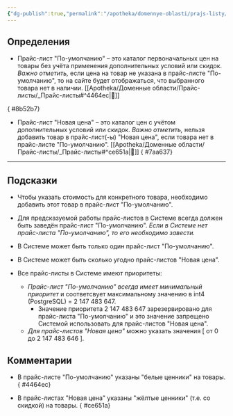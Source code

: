 ```yaml
---
{"dg-publish":true,"permalink":"/apotheka/domennye-oblasti/prajs-listy/prajs-listy/","tags":["gardenEntry"]}
---
```



## Определения

- Прайс-лист "По-умолчанию" – это каталог первоначальных цен на товары без учёта применения дополнительных условий или скидок. *Важно отметить,* если цена на товар не указана в прайс-листе "По-умолчанию", то на сайте будет отображаться, что выбранного товара нет в наличии. [[Apotheka/Доменные области/Прайс-листы/_Прайс-листы#^4464ec\|💬]] 

{ #8b52b7}

- Прайс-лист "Новая цена" – это каталог цен с учётом дополнительных условий или скидок. *Важно отметить,* нельзя добавить товар в прайс-лист(-ы) "Новая цена", если товара нет в прайс-листе "По-умолчанию". [[Apotheka/Доменные области/Прайс-листы/_Прайс-листы#^ce651a\|💬]]
{ #7aa637}


----

## Подсказки

- Чтобы указать стоимость для конкретного товара, необходимо добавить этот товар в прайс-лист "По-умолчанию".

- Для предсказуемой работы прайс-листов в Системе всегда должен быть заведён прайс-лист "По-умолчанию". *Если в Системе нет прайс-листа "По-умолчанию", то его необходимо завести.*

- В Системе может быть только один прайс-лист "По-умолчанию".

- В Системе может быть сколько угодно прайс-листов "Новая цена".

- Все прайс-листы в Системе имеют приоритеты: 
	- *Прайс-лист "По-умолчанию" всегда имеет минимальный приоритет* и соответсвует максимальному значению в int4 (PostgreSQL) = 2 147 483 647.
		- Значение приоритета 2 147 483 647 зарезервировано для прайс-листа "По-умолчанию" и это значение запрещено Системой использовать для прайс-листов "Новая цена".
	- *Для прайс-листов "Новая цена"* можно указать значения  \[ от 0 до 2 147 483 646 \].

## Комментарии

- В прайс-листе "По-умолчанию" указаны "белые ценники" на товары.
{ #4464ec}


- В прайс-листах "Новая цена" указаны "жёлтые ценники" (т.е. со скидкой) на товары.
{ #ce651a}
